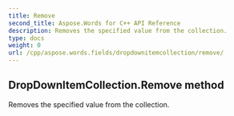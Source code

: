 ```yaml
---
title: Remove
second_title: Aspose.Words for C++ API Reference
description: Removes the specified value from the collection. 
type: docs
weight: 0
url: /cpp/aspose.words.fields/dropdownitemcollection/remove/
---
```

## DropDownItemCollection.Remove method


Removes the specified value from the collection. 

